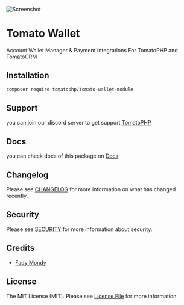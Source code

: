 ![Screenshot](https://github.com/tomatophp/tomato-wallet-module/blob/master/art/screenshot.png)

# Tomato Wallet

Account Wallet Manager & Payment Integrations For TomatoPHP and TomatoCRM

## Installation

```bash
composer require tomatophp/tomato-wallet-module
```

## Support

you can join our discord server to get support [TomatoPHP](https://discord.com/invite/VZc8nBJ3ZU)

## Docs

you can check docs of this package on [Docs](https://docs.tomatophp.com/plugins/tomato-wallet)

## Changelog

Please see [CHANGELOG](CHANGELOG.md) for more information on what has changed recently.

## Security

Please see [SECURITY](SECURITY.md) for more information about security.

## Credits

- [Fady Mondy](mailto:info@3x1.io)

## License

The MIT License (MIT). Please see [License File](LICENSE.md) for more information.
